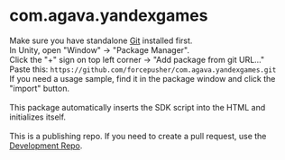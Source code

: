 # com.agava.yandexgames

Make sure you have standalone [Git](https://git-scm.com/downloads) installed first.<br>
In Unity, open "Window" -> "Package Manager".<br>
Click the "+" sign on top left corner -> "Add package from git URL..."<br>
Paste this: `https://github.com/forcepusher/com.agava.yandexgames.git`<br>
If you need a usage sample, find it in the package window and click the "import" button.<br>
<br>
This package automatically inserts the SDK script into the HTML and initializes itself.<br>
<br>
This is a publishing repo. If you need to create a pull request, use the [Development Repo](https://github.com/forcepusher/YandexGamesUnity).<br>
<br>